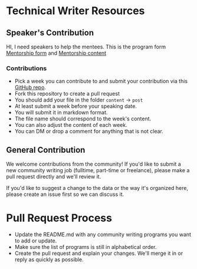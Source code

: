 # Technical Writer Resources

## Speaker's Contribution
HI,
I need speakers to help the mentees. 
This is the program form [Mentorship form](https://forms.gle/Zcwt4ShCVghetCaCA) and [Mentorship content](https://docs.google.com/document/d/18KYaq9mts_ElizoYmvI9cvojhPy6i6PoNCJk8-GsYKA/edit?usp=sharing)

### Contributions
- Pick a week you can contribute to and submit your contribution via this [GitHub repo](https://github.com/wise4rmgod/TechnicalWriterResources).
- Fork this repository to create a pull request
- You should add your file in the folder `content` -> `post`
- At least submit a week before your speaking date.
- You will submit it in markdown format.
- The file name should correspond to the week's content.
- You can also adjust the content of each week.
- You can DM or drop a comment for anything that is not clear.


## General Contribution

We welcome contributions from the community! If you'd like to submit a new community writing job (fulltime, part-time or freelance), please make a pull request directly and we'll review it.

If you'd like to suggest a change to the data or the way it's organized here, please create an issue first so we can discuss it.

# Pull Request Process

- Update the README.md with any community writing programs you want to add or update.
- Make sure the list of programs is still in alphabetical order.
- Create the pull request and explain your changes. We'll merge it in or reply as quickly as possible.
